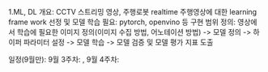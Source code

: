 1.ML, DL
   개요: CCTV 스트리밍 영상, 주행로봇 realtime 주행영상에 대한 learning frame work 선정 및 모델 학습
   필요: pytorch, openvino 등
   구현 범위 정의: 영상에서 학습에 필요한 이미지 정의(이미지 수집 방법, 어노테이션 방법) -> 모델 정의 -> 하이퍼 파라미터 설정 -> 모델 학습 -> 모델 검증 및 모델 평가 지표 도출
   
   일정(9월만): 9월 3주차: , 9월 4주차: 
